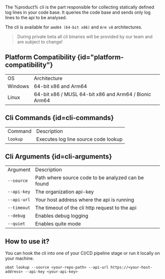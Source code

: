 <title>Run the CLI</title>

The %product% cli is the part responsible for collecting statically defined log lines in your code base. It queries
the code base and sends only log lines to the api to be analysed.

The cli is available for `amd64 (64-bit x86)` and `Arm v8` architectures.

> During private beta all cli binaries will be provided by our team and are subject to change!

[comment]: <> (Download the cli for your platform at )

## Platform Compatibility {id="platform-compatibility"}

<table id="platform-compatibility-table" style="header-row">
<tr>
    <td>OS</td>
    <td>Architecture</td>
</tr>
<tr>
    <td>Windows</td>
    <td>64-bit x86 and Arm64</td>
</tr>
<tr>
    <td>Linux</td>
    <td>64-bit x86 / MUSL 64-bit x86 and Arm64 / Bionic Arm64</td>
</tr>
</table>

## Cli Commands {id=cli-commands}

<table id="cli-commands-table" style="header-row">
<tr>
    <td>Command</td>
    <td>Description</td>
</tr>
<tr>
    <td><code>lookup</code></td>
    <td>Executes log line source code lookup</td>
</tr>
</table>

## Cli Arguments {id=cli-arguments}

<table id="cli-arguments-table" style="header-row">
<tr>
    <td>Argument</td>
    <td>Description</td>
</tr>
<tr>
    <td><code>--source</code></td>
    <td>Path where source code to  be analyzed can be found</td>
</tr>
<tr>
    <td><code>--api-key</code></td>
    <td>The organization api-key</td>
</tr>
<tr>
    <td><code>--api-url</code></td>
    <td>Your host address where the api is running</td>
</tr>
<tr>
    <td><code>--timeout</code></td>
    <td>The timeout of the cli http request to the api</td>
</tr>
<tr>
    <td><code>--debug</code></td>
    <td>Enables debug logging</td>
</tr>
<tr>
    <td><code>--quiet</code></td>
    <td>Enables quite mode</td>
</tr>
</table>

## How to use it?

You can hook the cli into one of your CI/CD pipeline stage or run it locally on your machine.

`ubat lookup --source <your-repo-path> --api-url https://<your-host-address> --api-key <your-api-key>`  